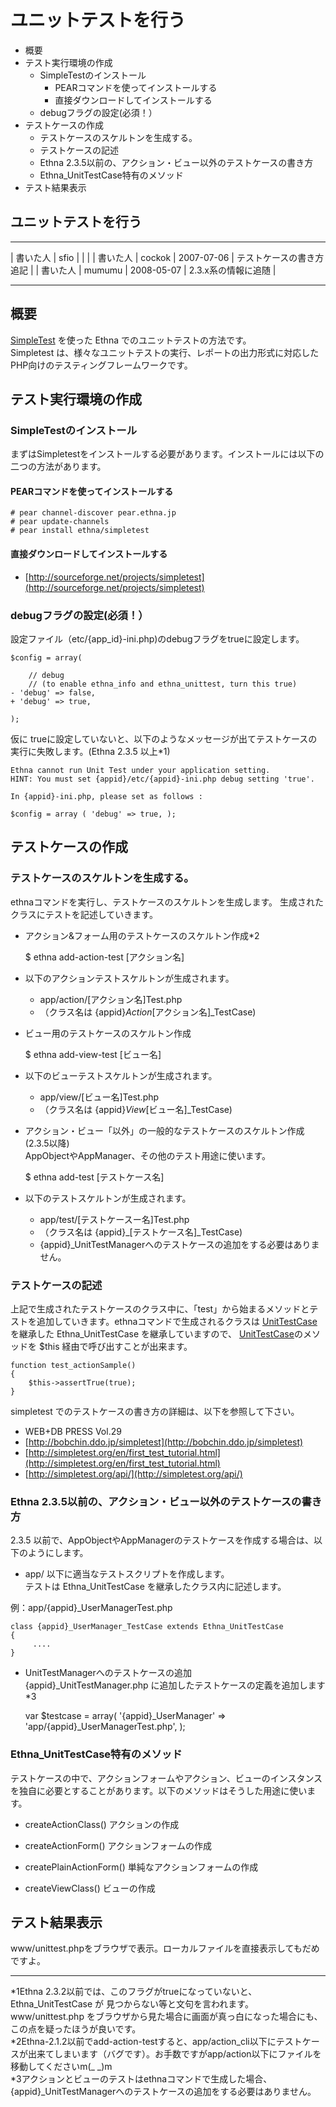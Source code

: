 # ユニットテストを行う
- 概要 
- テスト実行環境の作成 
  - SimpleTestのインストール 
    - PEARコマンドを使ってインストールする 
    - 直接ダウンロードしてインストールする 
  - debugフラグの設定(必須！） 
- テストケースの作成 
  - テストケースのスケルトンを生成する。 
  - テストケースの記述 
  - Ethna 2.3.5以前の、アクション・ビュー以外のテストケースの書き方 
  - Ethna_UnitTestCase特有のメソッド 
- テスト結果表示 

## ユニットテストを行う

* * *

| 書いた人 | sfio | | |
| 書いた人 | cockok | 2007-07-06 | テストケースの書き方追記 |
| 書いた人 | mumumu | 2008-05-07 | 2.3.x系の情報に追随 |

* * *

## 概要

[SimpleTest](http://simpletest.org) を使った Ethna でのユニットテストの方法です。  
Simpletest は、様々なユニットテストの実行、レポートの出力形式に対応したPHP向けのテスティングフレームワークです。

## テスト実行環境の作成

### SimpleTestのインストール

まずはSimpletestをインストールする必要があります。インストールには以下の二つの方法があります。

#### PEARコマンドを使ってインストールする

    # pear channel-discover pear.ethna.jp
    # pear update-channels
    # pear install ethna/simpletest

#### 直接ダウンロードしてインストールする

- [http://sourceforge.net/projects/simpletest](http://sourceforge.net/projects/simpletest)

### debugフラグの設定(必須！）

設定ファイル（etc/{app_id}-ini.php)のdebugフラグをtrueに設定します。

    $config = array(
    
        // debug
        // (to enable ethna_info and ethna_unittest, turn this true)
    - 'debug' => false,
    + 'debug' => true,
    
    );

仮に trueに設定していないと、以下のようなメッセージが出てテストケースの実行に失敗します。(Ethna 2.3.5 以上\*1)

    Ethna cannot run Unit Test under your application setting.
    HINT: You must set {appid}/etc/{appid}-ini.php debug setting 'true'.
    
    In {appid}-ini.php, please set as follows :
    
    $config = array ( 'debug' => true, );

## テストケースの作成

### テストケースのスケルトンを生成する。

ethnaコマンドを実行し、テストケースのスケルトンを生成します。 生成されたクラスにテストを記述していきます。

- アクション&フォーム用のテストケースのスケルトン作成\*2

    $ ethna add-action-test [アクション名]

- 以下のアクションテストスケルトンが生成されます。
  - app/action/[アクション名]Test.php
  - （クラス名は {appid}_Action_[アクション名]_TestCase)

- ビュー用のテストケースのスケルトン作成

    $ ethna add-view-test [ビュー名]

- 以下のビューテストスケルトンが生成されます。  

  - app/view/[ビュー名]Test.php
  - （クラス名は {appid}_View_[ビュー名]_TestCase)

- アクション・ビュー「以外」の一般的なテストケースのスケルトン作成(2.3.5以降)  
AppObjectやAppManager、その他のテスト用途に使います。

    $ ethna add-test [テストケース名]

- 以下のテストスケルトンが生成されます。  

  - app/test/[テストケースー名]Test.php
  - （クラス名は {appid}_[テストケース名]_TestCase)
  - {appid}_UnitTestManagerへのテストケースの追加をする必要はありません。

### テストケースの記述

上記で生成されたテストケースのクラス中に、「test」から始まるメソッドとテストを追加していきます。ethnaコマンドで生成されるクラスは [UnitTestCase](http://simpletest.org/api/SimpleTest/UnitTester/UnitTestCase.html) を継承した Ethna_UnitTestCase を継承していますので、 [UnitTestCase](http://simpletest.org/api/SimpleTest/UnitTester/UnitTestCase.html)のメソッドを $this 経由で呼び出すことが出来ます。

    function test_actionSample()
    {
        $this->assertTrue(true);
    }

simpletest でのテストケースの書き方の詳細は、以下を参照して下さい。

- WEB+DB PRESS Vol.29
- [http://bobchin.ddo.jp/simpletest](http://bobchin.ddo.jp/simpletest)
- [http://simpletest.org/en/first_test_tutorial.html](http://simpletest.org/en/first_test_tutorial.html)
- [http://simpletest.org/api/](http://simpletest.org/api/)

### Ethna 2.3.5以前の、アクション・ビュー以外のテストケースの書き方

2.3.5 以前で、AppObjectやAppManagerのテストケースを作成する場合は、以下のようにします。

- app/ 以下に適当なテストスクリプトを作成します。  
テストは Ethna_UnitTestCase を継承したクラス内に記述します。

例：app/{appid}_UserManagerTest.php

    class {appid}_UserManager_TestCase extends Ethna_UnitTestCase
    {
         ....
    }

- UnitTestManagerへのテストケースの追加  
{appid}_UnitTestManager.php に追加したテストケースの定義を追加します\*3

    var $testcase = array(
            '{appid}_UserManager' => 'app/{appid}_UserManagerTest.php',
        );

### Ethna_UnitTestCase特有のメソッド

テストケースの中で、アクションフォームやアクション、ビューのインスタンスを独自に必要とすることがあります。以下のメソッドはそうした用途に使います。

- createActionClass() アクションの作成

- createActionForm() アクションフォームの作成

- createPlainActionForm() 単純なアクションフォームの作成

- createViewClass() ビューの作成

## テスト結果表示

www/unittest.phpをブラウザで表示。ローカルファイルを直接表示してもだめですよ。


* * *
\*1Ethna 2.3.2以前では、このフラグがtrueになっていないと、 Ethna_UnitTestCase が 見つからない等と文句を言われます。www/unittest.php をブラウザから見た場合に画面が真っ白になった場合にも、この点を疑ったほうが良いです。  
\*2Ethna-2.1.2以前でadd-action-testすると、app/action_cli以下にテストケースが出来てしまいます（バグです）。お手数ですがapp/action以下にファイルを移動してくださいm(_ _)m  
\*3アクションとビューのテストはethnaコマンドで生成した場合、{appid}_UnitTestManagerへのテストケースの追加をする必要はありません。  

